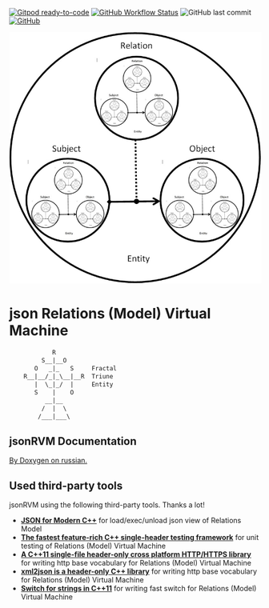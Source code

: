 [![Gitpod ready-to-code](https://img.shields.io/badge/Gitpod-ready--to--code-blue?logo=gitpod)](https://gitpod.io/#https://github.com/netkeep80/jsonrvm)
[![GitHub Workflow Status](https://img.shields.io/github/workflow/status/netkeep80/jsonRVM/publish?label=Publish%20Doxygen%20to%20gh-pages)](https://github.com/netkeep80/jsonRVM/actions/workflows/publish.yml)
![GitHub last commit](https://img.shields.io/github/last-commit/netkeep80/jsonRVM)
[![GitHub](https://img.shields.io/github/license/netkeep80/jsonRVM)](https://github.com/netkeep80/jsonRVM/blob/master/LICENSE)

<p align="center"><img src="rm_view.jpg"></p>

# json Relations (Model) Virtual Machine
```
            R
         S__|__O
       O   _|_   S     Fractal
    R__|__/_|_\__|__R  Triune
       |  \_|_/  |     Entity
       S    |    O     
          __|__
         /  |  \
        /___|___\
```
## jsonRVM Documentation

[By Doxygen on russian.](https://netkeep80.github.io/jsonRVM/)

## Used third-party tools

jsonRVM using the following third-party tools. Thanks a lot!

- [**JSON for Modern C++**](https://github.com/nlohmann/json) for load/exec/unload json view of Relations Model
- [**The fastest feature-rich C++ single-header testing framework**](https://github.com/onqtam/doctest) for unit testing of Relations (Model) Virtual Machine
- [**A C++11 single-file header-only cross platform HTTP/HTTPS library**](https://github.com/yhirose/cpp-httplib) for writing http base vocabulary for Relations (Model) Virtual Machine
- [**xml2json is a header-only C++ library**](https://github.com/Cheedoong/xml2json) for writing http base vocabulary for Relations (Model) Virtual Machine
- [**Switch for strings in C++11**](https://github.com/Efrit/str_switch) for writing fast switch for Relations (Model) Virtual Machine

